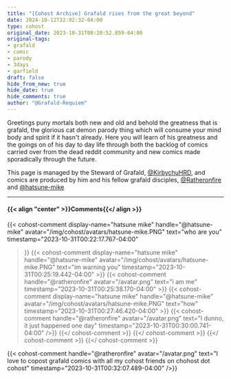 ```yaml
---
title: "[Cohost Archive] Grafald rises from the great beyond"
date: 2024-10-12T22:02:32-04:00
type: cohost
original_date: 2023-10-31T00:20:52.859-04:00
original-tags:
- grafald
- comic
- parody
- 3days
- garfield
draft: false
hide_from_new: true
hide_date: true
hide_comments: true
author: "@Grafald-Requiem"
---
```


Greetings puny mortals both new and old and behold the greatness that is grafald, the glorious cat demon parody thing which will consume your mind body and spirit if it hasn't already. Here you will learn of his greatness and the goings on of his day to day life through both the backlog of comics carried over from the dead reddit community and new comics made sporadically through the future.

This page is managed by the Steward of Grafald, [@KirbychuHRD](https://cohost.org/KirbychuHRD), and comics are produced by him and his fellow grafald disciples, [@Ratheronfire](https://cohost.org/Ratheronfire) and [@hatsune-mike](https://cohost.org/hatsune-mike)

---

#### {{< align "center" >}}Comments{{</ align >}}

{{< cohost-comment
    display-name="hatsune mike"
    handle="@hatsune-mike"
    avatar="/img/cohost/avatars/hatsune-mike.PNG"
    text="who are you"
    timestamp="2023-10-31T00:22:17.767-04:00"
>}}
    {{< cohost-comment
        display-name="hatsune mike"
        handle="@hatsune-mike"
        avatar="/img/cohost/avatars/hatsune-mike.PNG"
        text="im warning you"
        timestamp="2023-10-31T00:25:19.442-04:00"
    >}}
        {{< cohost-comment
            handle="@ratheronfire"
            avatar="/avatar.png"
            text="i am me"
            timestamp="2023-10-31T00:25:38.170-04:00"
        >}}
            {{< cohost-comment
                display-name="hatsune mike"
                handle="@hatsune-mike"
                avatar="/img/cohost/avatars/hatsune-mike.PNG"
                text="how"
                timestamp="2023-10-31T00:27:46.420-04:00"
            >}}
            {{< cohost-comment
                handle="@ratheronfire"
                avatar="/avatar.png"
                text="I dunno, it just happened one day"
                timestamp="2023-10-31T00:30:00.741-04:00"
            />}}
            {{</ cohost-comment >}}
        {{</ cohost-comment >}}
    {{</ cohost-comment >}}
{{</ cohost-comment >}}

{{< cohost-comment
    handle="@ratheronfire"
    avatar="/avatar.png"
    text="I love to copost grafald comics with all my cohost friends on chohost dot cohost"
    timestamp="2023-10-31T00:32:07.489-04:00"
/>}}